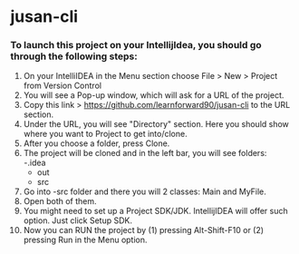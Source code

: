 # jusan-cli

### To launch this project on your IntellijIdea, you should go through the following steps: 
1. On your IntelliIDEA in the Menu section choose File > New > Project from Version Control
2. You will see a Pop-up window, which will ask for a URL of the project.
3. Copy this link > https://github.com/learnforward90/jusan-cli to the URL section. 
4. Under the URL, you will see "Directory" section. Here you should show where you want to Project to get into/clone.
5. After you choose a folder, press Clone.
6. The project will be cloned and in the left bar, you will see folders:  
   -.idea
   - out
   - src
7. Go into -src folder and there you will 2 classes: Main and MyFile. 
8. Open both of them.
9. You might need to set up a Project SDK/JDK. IntellijIDEA will offer such option. Just click Setup SDK. 
10. Now you can RUN the project by (1) pressing Alt-Shift-F10 or (2) pressing Run in the Menu option.
